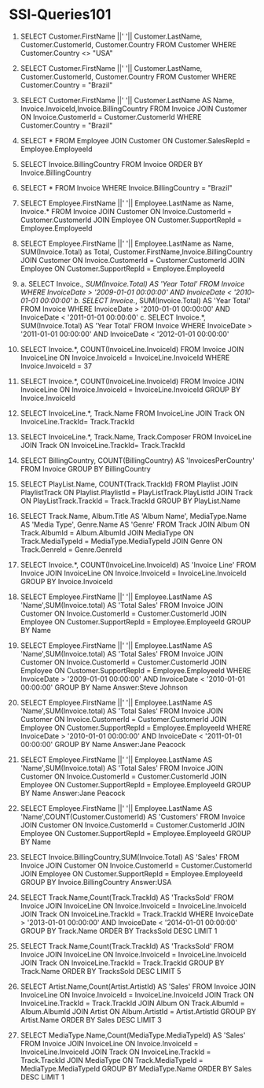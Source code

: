 # SSl-Queries101
1. SELECT Customer.FirstName ||' '|| Customer.LastName, Customer.CustomerId, Customer.Country FROM Customer
WHERE Customer.Country <> "USA"

2. SELECT Customer.FirstName ||' '|| Customer.LastName, Customer.CustomerId, Customer.Country FROM Customer
WHERE Customer.Country = "Brazil"

3. SELECT Customer.FirstName ||' '|| Customer.LastName AS Name, Invoice.InvoiceId,Invoice.BillingCountry FROM Invoice
JOIN Customer ON Invoice.CustomerId = Customer.CustomerId
WHERE Customer.Country = "Brazil"

4. SELECT * FROM Employee
JOIN Customer ON Customer.SalesRepId = Employee.EmployeeId

5. SELECT Invoice.BillingCountry FROM Invoice
ORDER BY Invoice.BillingCountry

6. SELECT * FROM Invoice
WHERE Invoice.BillingCountry = "Brazil"

7. SELECT Employee.FirstName ||' '|| Employee.LastName as Name, Invoice.*
FROM Invoice
JOIN Customer ON Invoice.CustomerId = Customer.CustomerId
JOIN Employee ON Customer.SupportRepId = Employee.EmployeeId

8. SELECT Employee.FirstName ||' '|| Employee.LastName as Name, SUM(Invoice.Total) as Total, Customer.FirstName,Invoice.BillingCountry
JOIN Customer ON Invoice.CustomerId = Customer.CustomerId
JOIN Employee ON Customer.SupportRepId = Employee.EmployeeId

9.	a. SELECT Invoice.*, SUM(Invoice.Total) AS 'Year Total' FROM Invoice
	WHERE InvoiceDate > '2009-01-01 00:00:00' AND InvoiceDate < '2010-01-01 00:00:00'
	b. SELECT Invoice.*, SUM(Invoice.Total) AS 'Year Total' FROM Invoice
	WHERE InvoiceDate > '2010-01-01 00:00:00' AND InvoiceDate < '2011-01-01 00:00:00'
	c. SELECT Invoice.*, SUM(Invoice.Total) AS 'Year Total' FROM Invoice
	WHERE InvoiceDate > '2011-01-01 00:00:00' AND InvoiceDate < '2012-01-01 00:00:00'

10. SELECT Invoice.*, COUNT(InvoiceLine.InvoiceId)  FROM Invoice
JOIN InvoiceLine ON Invoice.InvoiceId = InvoiceLine.InvoiceId
WHERE Invoice.InvoiceId = 37


11. SELECT Invoice.*, COUNT(InvoiceLine.InvoiceId)  FROM Invoice
JOIN InvoiceLine ON Invoice.InvoiceId = InvoiceLine.InvoiceId
GROUP BY Invoice.InvoiceId

12. SELECT InvoiceLine.*, Track.Name FROM InvoiceLine
JOIN Track ON InvoiceLine.TrackId= Track.TrackId

13. SELECT InvoiceLine.*, Track.Name, Track.Composer FROM InvoiceLine
JOIN Track ON InvoiceLine.TrackId= Track.TrackId

14. SELECT BillingCountry, COUNT(BillingCountry) AS 'InvoicesPerCountry' FROM Invoice
GROUP BY BillingCountry

15. SELECT PlayList.Name, COUNT(Track.TrackId) FROM Playlist
JOIN PlaylistTrack ON Playlist.PlaylistId = PlayListTrack.PlayListId
JOIN Track ON PlayListTrack.TrackId = Track.TrackId
GROUP BY PlayList.Name

16. SELECT Track.Name, Album.Title AS 'Album Name', MediaType.Name AS 'Media Type', Genre.Name AS 'Genre' FROM Track
JOIN Album ON Track.AlbumId = Album.AlbumId
JOIN MediaType ON Track.MediaTypeId = MediaType.MediaTypeId
JOIN Genre ON Track.GenreId = Genre.GenreId

17. SELECT Invoice.*, COUNT(InvoiceLine.InvoiceId) AS 'Invoice Line'  FROM Invoice
JOIN InvoiceLine ON Invoice.InvoiceId = InvoiceLine.InvoiceId
GROUP BY Invoice.InvoiceId

18. SELECT  Employee.FirstName ||' '|| Employee.LastName AS 'Name',SUM(Invoice.total) AS 'Total Sales' FROM Invoice
JOIN Customer ON Invoice.CustomerId = Customer.CustomerId
JOIN Employee ON Customer.SupportRepId = Employee.EmployeeId
GROUP BY Name

19. SELECT  Employee.FirstName ||' '|| Employee.LastName AS 'Name',SUM(Invoice.total) AS 'Total Sales' FROM Invoice
JOIN Customer ON Invoice.CustomerId = Customer.CustomerId
JOIN Employee ON Customer.SupportRepId = Employee.EmployeeId
WHERE InvoiceDate > '2009-01-01 00:00:00' AND InvoiceDate < '2010-01-01 00:00:00'
GROUP BY Name
Answer:Steve Johnson



20. SELECT  Employee.FirstName ||' '|| Employee.LastName AS 'Name',SUM(Invoice.total) AS 'Total Sales' FROM Invoice
JOIN Customer ON Invoice.CustomerId = Customer.CustomerId
JOIN Employee ON Customer.SupportRepId = Employee.EmployeeId
WHERE InvoiceDate > '2010-01-01 00:00:00' AND InvoiceDate < '2011-01-01 00:00:00'
GROUP BY Name
Answer:Jane Peacock


21. SELECT  Employee.FirstName ||' '|| Employee.LastName AS 'Name',SUM(Invoice.total) AS 'Total Sales' FROM Invoice
JOIN Customer ON Invoice.CustomerId = Customer.CustomerId
JOIN Employee ON Customer.SupportRepId = Employee.EmployeeId
GROUP BY Name
Answer:Jane Peacock



22. SELECT  Employee.FirstName ||' '|| Employee.LastName AS 'Name',COUNT(Customer.CustomerId) AS 'Customers' FROM Invoice
JOIN Customer ON Invoice.CustomerId = Customer.CustomerId
JOIN Employee ON Customer.SupportRepId = Employee.EmployeeId
GROUP BY Name

23. SELECT  Invoice.BillingCountry,SUM(Invoice.Total) AS 'Sales' FROM Invoice
JOIN Customer ON Invoice.CustomerId = Customer.CustomerId
JOIN Employee ON Customer.SupportRepId = Employee.EmployeeId
GROUP BY Invoice.BillingCountry
Answer:USA



24. SELECT Track.Name,Count(Track.TrackId) AS 'TracksSold' FROM Invoice
JOIN InvoiceLine ON Invoice.InvoiceId = InvoiceLine.InvoiceId
JOIN Track ON InvoiceLine.TrackId = Track.TrackId
WHERE InvoiceDate > '2013-01-01 00:00:00' AND InvoiceDate < '2014-01-01 00:00:00'
GROUP BY Track.Name
ORDER BY TracksSold DESC LIMIT 1

25. SELECT Track.Name,Count(Track.TrackId) AS 'TracksSold' FROM Invoice
JOIN InvoiceLine ON Invoice.InvoiceId = InvoiceLine.InvoiceId
JOIN Track ON InvoiceLine.TrackId = Track.TrackId
GROUP BY Track.Name
ORDER BY TracksSold DESC LIMIT 5

26. SELECT Artist.Name,Count(Artist.ArtistId) AS 'Sales' FROM Invoice
JOIN InvoiceLine ON Invoice.InvoiceId = InvoiceLine.InvoiceId
JOIN Track ON InvoiceLine.TrackId = Track.TrackId
JOIN Album ON Track.AlbumId = Album.AlbumId
JOIN Artist ON Album.ArtistId = Artist.ArtistId
GROUP BY Artist.Name
ORDER BY Sales DESC LIMIT 3

27. SELECT MediaType.Name,Count(MediaType.MediaTypeId) AS 'Sales' FROM Invoice
JOIN InvoiceLine ON Invoice.InvoiceId = InvoiceLine.InvoiceId
JOIN Track ON InvoiceLine.TrackId = Track.TrackId
JOIN MediaType ON Track.MediaTypeId = MediaType.MediaTypeId
GROUP BY MediaType.Name
ORDER BY Sales DESC LIMIT 1



